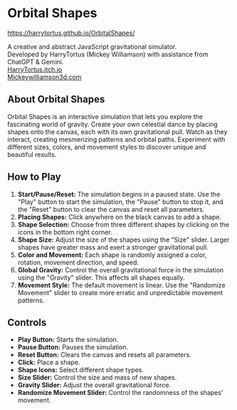 # Orbital Shapes

https://harrytortus.github.io/OrbitalShapes/

A creative and abstract JavaScript gravitational simulator.  
Developed by HarryTortus (Mickey Williamson) with assistance from ChatGPT & Gemini.  
[HarryTortus.itch.io](https://harrytortus.itch.io/)  
[Mickeywilliamson3d.com](https://mickeywilliamson3d.com)  

## About Orbital Shapes

Orbital Shapes is an interactive simulation that lets you explore the fascinating world of gravity. Create your own celestial dance by placing shapes onto the canvas, each with its own gravitational pull. Watch as they interact, creating mesmerizing patterns and orbital paths. Experiment with different sizes, colors, and movement styles to discover unique and beautiful results.

## How to Play

1. **Start/Pause/Reset:** The simulation begins in a paused state. Use the "Play" button to start the simulation, the "Pause" button to stop it, and the "Reset" button to clear the canvas and reset all parameters.
2. **Placing Shapes:** Click anywhere on the black canvas to add a shape.
3. **Shape Selection:** Choose from three different shapes by clicking on the icons in the bottom right corner.
4. **Shape Size:** Adjust the size of the shapes using the "Size" slider. Larger shapes have greater mass and exert a stronger gravitational pull.
5. **Color and Movement:** Each shape is randomly assigned a color, rotation, movement direction, and speed.
6. **Global Gravity:** Control the overall gravitational force in the simulation using the "Gravity" slider. This affects all shapes equally.
7. **Movement Style:** The default movement is linear. Use the "Randomize Movement" slider to create more erratic and unpredictable movement patterns.

## Controls

* **Play Button:** Starts the simulation.
* **Pause Button:** Pauses the simulation.
* **Reset Button:** Clears the canvas and resets all parameters.
* **Click:** Place a shape.
* **Shape Icons:** Select different shape types.
* **Size Slider:** Control the size and mass of new shapes.
* **Gravity Slider:** Adjust the overall gravitational force.
* **Randomize Movement Slider:** Control the randomness of the shapes' movement.

